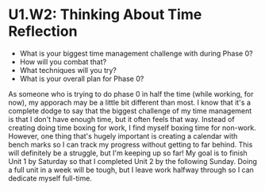 # U1.W2: Thinking About Time Reflection

* What is your biggest time management challenge with during Phase 0? 
* How will you combat that? 
* What techniques will you try?
* What is your overall plan for Phase 0?


As someone who is trying to do phase 0 in half the time (while working, for now), my apporach may be a little bit different than most. I know that it's a complete dodge to say that the biggest challenge of my time management is that I don't have enough time, but it often feels that way. Instead of creating doing time boxing for work, I find myself boxing time for non-work. However, one thing that's hugely important is creating a calendar with bench marks so I can track my progress without getting to far behind. This will definitely be a struggle, but I'm keeping up so far! My goal is to finish Unit 1 by Saturday so that I completed Unit 2 by the following Sunday. Doing a full unit in a week will be tough, but I leave work halfway through so I can dedicate myself full-time.
